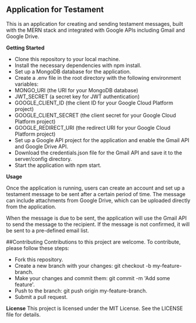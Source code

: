 ## Application for Testament
This is an application for creating and sending testament messages, built with the MERN stack and integrated with Google APIs including Gmail and Google Drive.

**Getting Started**

- Clone this repository to your local machine.
- Install the necessary dependencies with npm install.
- Set up a MongoDB database for the application.
- Create a .env file in the root directory with the following environment variables:
- MONGO_URI (the URI for your MongoDB database)
- JWT_SECRET (a secret key for JWT authentication)
- GOOGLE_CLIENT_ID (the client ID for your Google Cloud Platform project)
- GOOGLE_CLIENT_SECRET (the client secret for your Google Cloud Platform project)
- GOOGLE_REDIRECT_URI (the redirect URI for your Google Cloud Platform project)
- Set up a Google API project for the application and enable the Gmail API and Google Drive API.
- Download the credentials.json file for the Gmail API and save it to the server/config directory.
- Start the application with npm start.

**Usage**

Once the application is running, users can create an account and set up a testament message to be sent after a certain period of time. The message can include attachments from Google Drive, which can be uploaded directly from the application.

When the message is due to be sent, the application will use the Gmail API to send the message to the recipient. If the message is not confirmed, it will be sent to a pre-defined email list.

##Contributing
Contributions to this project are welcome. To contribute, please follow these steps:

- Fork this repository.
- Create a new branch with your changes: git checkout -b my-feature-branch.
- Make your changes and commit them: git commit -m 'Add some feature'.
- Push to the branch: git push origin my-feature-branch.
- Submit a pull request.

**License**
This project is licensed under the MIT License. See the LICENSE file for details.



